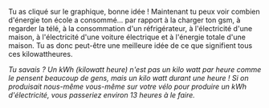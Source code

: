 Tu as cliqué sur le graphique, bonne idée ! Maintenant tu peux voir combien d'énergie ton école a consommé... par rapport à la charger ton gsm, à regarder la télé, à la consommation d'un réfrigérateur, à l'électricité d'une maison, à l'électricité d'une voiture électrique et à l'énergie totale d'une maison. Tu as donc peut-être une meilleure idée de ce que signifient tous ces kilowattheures.

*Tu savais ? Un kWh (kilowatt heure) n'est pas un kilo watt par heure comme le pensent beaucoup de gens, mais un kilo watt durant une heure ! Si on produisait nous-même vous-même sur votre vélo pour produire un kWh d'électricité, vous passeriez environ 13 heures à le faire.*
